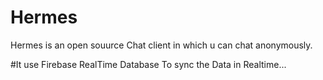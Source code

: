 # Hermes
Hermes is an open souurce Chat client in which u can chat anonymously. 

#It use Firebase RealTime Database To sync the Data in Realtime...

 
 
